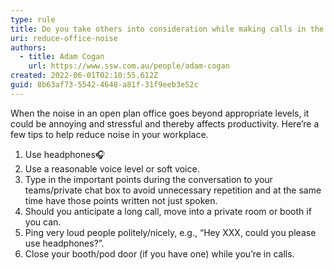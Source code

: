 ```yaml
---
type: rule
title: Do you take others into consideration while making calls in the office?
uri: reduce-office-noise
authors:
  - title: Adam Cogan
    url: https://www.ssw.com.au/people/adam-cogan
created: 2022-06-01T02:10:55.612Z
guid: 8b63af73-5542-4648-a81f-31f9eeb3e52c
---
```

When the noise in an open plan office goes beyond appropriate levels, it could be annoying and stressful and thereby affects productivity. Here’re a few tips to help reduce noise in your workplace.

1. Use headphones🎧
2. Use a reasonable voice level or soft voice.
3. Type in the important points during the conversation to your teams/private chat box to avoid unnecessary repetition and at the same time have those points written not just spoken.
4. Should you anticipate a long call, move into a private room or booth if you can.
5. Ping very loud people politely/nicely, e.g., “Hey XXX, could you please use headphones?”.
6. Close your booth/pod door (if you have one) while you’re in calls.